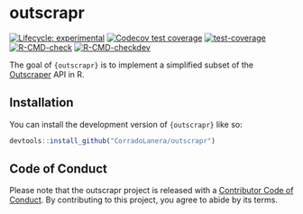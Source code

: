 
<!-- README.md is generated from README.Rmd. Please edit that file -->

# outscrapr

<!-- badges: start -->

[![Lifecycle:
experimental](https://img.shields.io/badge/lifecycle-experimental-orange.svg)](https://lifecycle.r-lib.org/articles/stages.html#experimental)
[![Codecov test
coverage](https://codecov.io/gh/CorradoLanera/outscrapr/branch/main/graph/badge.svg)](https://app.codecov.io/gh/CorradoLanera/outscrapr?branch=main)
[![test-coverage](https://github.com/CorradoLanera/outscrapr/actions/workflows/test-coverage.yaml/badge.svg)](https://github.com/CorradoLanera/outscrapr/actions/workflows/test-coverage.yaml)
[![R-CMD-check](https://github.com/CorradoLanera/outscrapr/actions/workflows/R-CMD-check.yaml/badge.svg)](https://github.com/CorradoLanera/outscrapr/actions/workflows/R-CMD-check.yaml)
[![R-CMD-checkdev](https://github.com/CorradoLanera/outscrapr/actions/workflows/R-CMD-checkdev.yaml/badge.svg)](https://github.com/CorradoLanera/outscrapr/actions/workflows/R-CMD-checkdev.yaml)
<!-- badges: end -->

The goal of `{outscrapr}` is to implement a simplified subset of the
[Outscraper](https://outscraper.com/) API in R.

## Installation

You can install the development version of `{outscrapr}` like so:

``` r
devtools::install_github("CorradoLanera/outscrapr")
```

## Code of Conduct

Please note that the outscrapr project is released with a [Contributor
Code of
Conduct](https://contributor-covenant.org/version/2/1/CODE_OF_CONDUCT.html).
By contributing to this project, you agree to abide by its terms.
